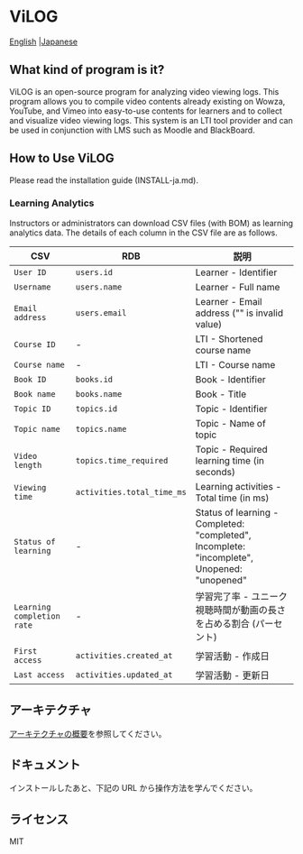 # ViLOG

[English](README-en.md) |[Japanese](README-ja.md)

## What kind of program is it?

ViLOG is an open-source program for analyzing video viewing logs. This program allows you to compile video contents already existing on Wowza, YouTube, and Vimeo into easy-to-use contents for learners and to collect and visualize video viewing logs. This system is an LTI tool provider and can be used in conjunction with LMS such as Moodle and BlackBoard.

<!--- わかりやすい動画例を添付する。 --- LTI リンクを起点とする操作例 Gif か mp4 へのリンク-->

## How to Use ViLOG

Please read the installation guide (INSTALL-ja.md).

### Learning Analytics

Instructors or administrators can download CSV files (with BOM) as learning analytics data.
The details of each column in the CSV file are as follows.

| CSV                | RDB                        | 説明                                                                    |
| ------------------ | -------------------------- | ----------------------------------------------------------------------- |
| `User ID`          | `users.id`                 | Learner - Identifier                                                    |
| `Username`         | `users.name`               | Learner - Full name                                                     |
| `Email address`    | `users.email`              | Learner - Email address ("" is invalid value)                           |
| `Course ID`        | -                          | LTI - Shortened course name                                              |
| `Course name`      | -                          | LTI - Course name                                                       |
| `Book ID`          | `books.id`                 | Book - Identifier                                                        |
| `Book name`        | `books.name`               | Book - Title                                                           |
| `Topic ID`         | `topics.id`                | Topic - Identifier                                                       |
| `Topic name`       | `topics.name`              | Topic - Name of topic                                                 |
| `Video length`     | `topics.time_required`     | Topic - Required learning time (in seconds)                                            |
| `Viewing time`     | `activities.total_time_ms` | Learning activities - Total time (in ms)                                                |
| `Status of learning` | -                        | Status of learning - Completed: "completed", Incomplete: "incomplete", Unopened: "unopened" |
| `Learning completion rate`       | -                          | 学習完了率 - ユニーク視聴時間が動画の長さを占める割合 (パーセント)      |
| `First access`     | `activities.created_at`    | 学習活動 - 作成日                                                       |
| `Last access`     | `activities.updated_at`    | 学習活動 - 更新日                                                       |

## アーキテクチャ

[アーキテクチャの概要](ARCHITECTURE.md)を参照してください。

## ドキュメント

インストールしたあと、下記の URL から操作方法を学んでください。

<!--## 貢献方法

contributing.md を参考にしてください。著作権が発生するほどのコードやドキュメントを貢献していただいた方々には、Authors.rst にお名前と連絡用のメールアドレスを記載します。-->

## ライセンス

MIT
